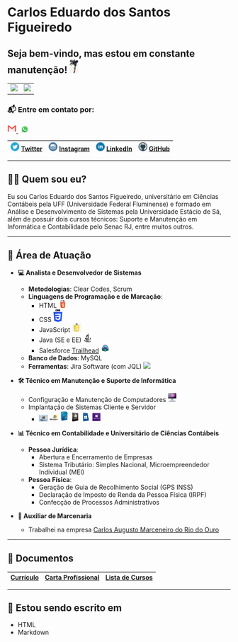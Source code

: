 # Carlos Eduardo dos Santos Figueiredo

## Seja bem-vindo, mas estou em constante manutenção! <img src=".gitbook/assets/Diversos/rocklee.jpg" width="20px" />

<div id="SetorGit">
  <table>
    <tr>
      <td>
        <a href="https://github.com/carloseduardonit">
          <img height="180em" src="https://github-readme-stats.vercel.app/api?username=carloseduardonit&show_icons=true&theme=dracula&include_all_commits=true&count_private=true" />
        </a>
      </td>
      <td>
        <img height="180em" src="https://github-readme-stats.vercel.app/api/top-langs/?username=carloseduardonit&layout=compact&langs_count=16&theme=dracula" />
      </td>
    </tr>
  </table>
</div>

### 📬 Entre em contato por:
<a href="mailto:carlostecnico@mail.com?subject=Vim%20através%20do%20seu%20Perfil%20do%20GitHub" target="_blank">
  <img src=".gitbook/assets/Diversos/contato/email.png" width="20px" />
</a>
<a href="https://api.whatsapp.com/send?1=pt_BR&phone=5521985745077" target="_blank">
  <img src=".gitbook/assets/Diversos/contato/zapp.png" width="30px" />
</a>

| <img src=".gitbook/assets/RedeSocial/twitter.png" width="20px" /> [Twitter](https://twitter.com/Carlao_Me_Ajuda) | <img src=".gitbook/assets/RedeSocial/instagram.png" width="20px" /> [Instagram](https://www.instagram.com/carlao.me.ajuda/) | <img src=".gitbook/assets/RedeSocial/linkedin-1-.png" width="20px" /> [LinkedIn](https://www.linkedin.com/in/carlos-eduardo-dos-s-figueiredo-76128837/) | <img src=".gitbook/assets/RedeSocial/github.png" width="20px" /> [GitHub](https://github.com/carloseduardonit/) |
| :----------------------------------------------------: | :----------------------------------------------------: | :----------------------------------------------------: | :----------------------------------------------------: |

---

## 🙋‍♂️ Quem sou eu?

Eu sou Carlos Eduardo dos Santos Figueiredo, universitário em Ciências Contábeis pela UFF (Universidade Federal Fluminense) e formado em Análise e Desenvolvimento de Sistemas pela Universidade Estácio de Sá, além de possuir dois cursos técnicos: Suporte e Manutenção em Informática e Contabilidade pelo Senac RJ, entre muitos outros.

---

## 💼 Área de Atuação

- **💻 Analista e Desenvolvedor de Sistemas**
  - **Metodologias**: Clear Codes, Scrum
  - **Linguagens de Programação e de Marcação**:
    - HTML <img src=".gitbook/assets/Diversos/lingua/html5.png" width="20px" />
    - CSS <img src=".gitbook/assets/Diversos/lingua/css3.png" width="20px" />
    - JavaScript <img src=".gitbook/assets/Diversos/lingua/Javascript.png" width="20px" />
    - Java (SE e EE) <img src=".gitbook/assets/Diversos/lingua/Java3232.png" width="20px" />
    - Salesforce [Trailhead](https://trailblazer.me/id/cdossantosfigueiredo) <img src=".gitbook/assets/Sistema/trailhead.png" width="20px" />
  - **Banco de Dados**: MySQL
  - **Ferramentas**: Jira Software (com JQL) <img src=".gitbook/assets/Diversos/lingua/jira.png" width="20px" />

- **🛠️ Técnico em Manutenção e Suporte de Informática**
  - Configuração e Manutenção de Computadores <img src=".gitbook/assets/computador.jpeg" width="20px" />
  - Implantação de Sistemas Cliente e Servidor
    - <img src=".gitbook/assets/Sistema/w98.png" width="20px" /> <img src=".gitbook/assets/Sistema/wxp.png" width="20px" /> <img src=".gitbook/assets/Sistema/wVista.png" width="20px" /> <img src=".gitbook/assets/Sistema/w7.png" width="20px" /> <img src=".gitbook/assets/Sistema/w8.png" width="20px" /> <img src=".gitbook/assets/Sistema/w10.png" width="20px" />

- **📊 Técnico em Contabilidade e Universitário de Ciências Contábeis**
  - **Pessoa Jurídica**:
    - Abertura e Encerramento de Empresas
    - Sistema Tributário: Simples Nacional, Microempreendedor Individual (MEI)
  - **Pessoa Física**:
    - Geração de Guia de Recolhimento Social (GPS INSS)
    - Declaração de Imposto de Renda da Pessoa Física (IRPF)
    - Confecção de Processos Administrativos

- **🔨 Auxiliar de Marcenaria**
  - Trabalhei na empresa [Carlos Augusto Marceneiro do Rio do Ouro](https://carlos-augusto-marceneiro-no-rio-do-ouro.business.site/)

---

## 📄 Documentos

| [Currículo](https://drive.google.com/file/d/1HQ1wqTosYHGQHJKhGsdpX0U8uAJJWN8i/view?usp=sharing) | [Carta Profissional](https://drive.google.com/file/d/0B7rfd6FhJo5_OWZ2R1RxQmhoTHc/view?usp=sharing&resourcekey=0-sIi-FmHQr9D5PaieG-dp9Q) | [Lista de Cursos](https://drive.google.com/file/d/1LOcZqmoaS5Wr7uPK7eR-0OoVP36uWblm/view) |
| :----------------------------------------------------------: | :-------------------------------------------------------------: | :-------------------------------------------------------: |

---

## 📝 Estou sendo escrito em

- HTML
- Markdown
